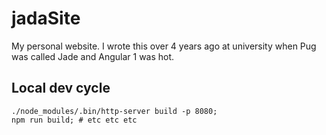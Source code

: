 jadaSite
========

My personal website. I wrote this over 4 years ago at university when Pug was called Jade and Angular 1 was hot.

## Local dev cycle
```
./node_modules/.bin/http-server build -p 8080;
npm run build; # etc etc etc
```
